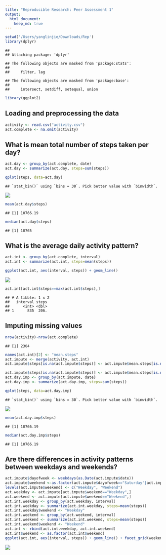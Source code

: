 ```yaml
---
title: "Reproducible Research: Peer Assessment 1"
output: 
  html_document:
    keep_md: true
---
```


```r
setwd('/Users/yanglinjie/Downloads/Rep')
library(dplyr)
```

```
## 
## Attaching package: 'dplyr'
```

```
## The following objects are masked from 'package:stats':
## 
##     filter, lag
```

```
## The following objects are masked from 'package:base':
## 
##     intersect, setdiff, setequal, union
```

```r
library(ggplot2)
```


## Loading and preprocessing the data

```r
activity <- read.csv("activity.csv")
act.complete <- na.omit(activity)
```



## What is mean total number of steps taken per day?


```r
act.day <- group_by(act.complete, date)
act.day <- summarize(act.day, steps=sum(steps))
```

```r
qplot(steps, data=act.day)
```

```
## `stat_bin()` using `bins = 30`. Pick better value with `binwidth`.
```

![](PA1_template_files/figure-html/unnamed-chunk-4-1.png)<!-- -->

```r
mean(act.day$steps)
```

```
## [1] 10766.19
```

```r
median(act.day$steps)
```

```
## [1] 10765
```


## What is the average daily activity pattern?

```r
act.int <- group_by(act.complete, interval)
act.int <- summarize(act.int, steps=mean(steps))
```


```r
ggplot(act.int, aes(interval, steps)) + geom_line()
```

![](PA1_template_files/figure-html/unnamed-chunk-8-1.png)<!-- -->


```r
act.int[act.int$steps==max(act.int$steps),]
```

```
## # A tibble: 1 x 2
##   interval steps
##      <int> <dbl>
## 1      835  206.
```

## Imputing missing values

```r
nrow(activity)-nrow(act.complete)
```

```
## [1] 2304
```

```r
names(act.int)[2] <- "mean.steps"
act.impute <- merge(activity, act.int)
act.impute$steps[is.na(act.impute$steps)] <- act.impute$mean.steps[is.na(act.impute$steps)]
```


```r
act.impute$steps[is.na(act.impute$steps)] <- act.impute$mean.steps[is.na(act.impute$steps)]
act.day.imp <- group_by(act.impute, date)
act.day.imp <- summarize(act.day.imp, steps=sum(steps))
```

```r
qplot(steps, data=act.day.imp)
```

```
## `stat_bin()` using `bins = 30`. Pick better value with `binwidth`.
```

![](PA1_template_files/figure-html/unnamed-chunk-13-1.png)<!-- -->

```r
mean(act.day.imp$steps)
```

```
## [1] 10766.19
```

```r
median(act.day.imp$steps)
```

```
## [1] 10766.19
```


## Are there differences in activity patterns between weekdays and weekends?

```r
act.impute$dayofweek <- weekdays(as.Date(act.impute$date))
act.impute$weekend <-as.factor(act.impute$dayofweek=="Saturday"|act.impute$dayofweek=="Sunday")
levels(act.impute$weekend) <- c("Weekday", "Weekend")
act.weekday <- act.impute[act.impute$weekend=="Weekday",]
act.weekend <- act.impute[act.impute$weekend=="Weekend",]
act.int.weekday <- group_by(act.weekday, interval)
act.int.weekday <- summarize(act.int.weekday, steps=mean(steps))
act.int.weekday$weekend <- "Weekday"
act.int.weekend <- group_by(act.weekend, interval)
act.int.weekend <- summarize(act.int.weekend, steps=mean(steps))
act.int.weekend$weekend <- "Weekend"
act.int <- rbind(act.int.weekday, act.int.weekend)
act.int$weekend <- as.factor(act.int$weekend)
ggplot(act.int, aes(interval, steps)) + geom_line() + facet_grid(weekend ~ .)
```

![](PA1_template_files/figure-html/unnamed-chunk-15-1.png)<!-- -->

